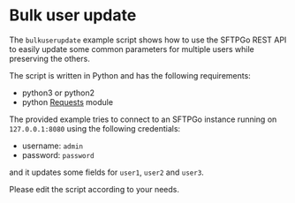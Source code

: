# Bulk user update

The `bulkuserupdate` example script shows how to use the SFTPGo REST API to easily update some common parameters for multiple users while preserving the others.

The script is written in Python and has the following requirements:

- python3 or python2
- python [Requests](https://requests.readthedocs.io/en/master/) module

The provided example tries to connect to an SFTPGo instance running on `127.0.0.1:8080` using the following credentials:

- username: `admin`
- password: `password`

and it updates some fields for `user1`, `user2` and `user3`.

Please edit the script according to your needs.
